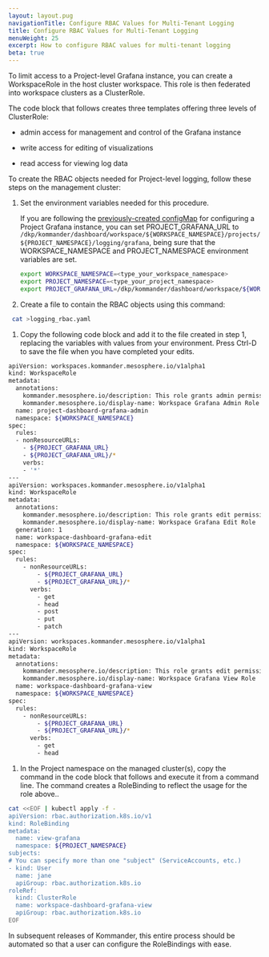 ```yaml
---
layout: layout.pug
navigationTitle: Configure RBAC Values for Multi-Tenant Logging
title: Configure RBAC Values for Multi-Tenant Logging
menuWeight: 25
excerpt: How to configure RBAC values for multi-tenant logging
beta: true
---
```


<!-- markdownlint-disable MD030 -->

To limit access to a Project-level Grafana instance, you can create a WorkspaceRole in the host cluster workspace. This role is then federated into workspace clusters as a ClusterRole.

The code block that follows creates three templates offering three levels of ClusterRole:

-   admin access for management and control of the Grafana instance

-   write access for editing of visualizations

-   read access for viewing log data

To create the RBAC objects needed for Project-level logging, follow these steps on the management cluster:

1. Set the environment variables needed for this procedure.

   If you are following the [previously-created configMap](..//create-configmap) for configuring a Project Grafana instance, you can set PROJECT_GRAFANA_URL to `/dkp/kommander/dashboard/workspace/${WORKSPACE_NAMESPACE}/projects/${PROJECT_NAMESPACE}/logging/grafana`, being sure that the WORKSPACE_NAMESPACE and PROJECT_NAMESPACE environment variables are set.

   ``` bash
   export WORKSPACE_NAMESPACE=<type_your_workspace_namespace>
   export PROJECT_NAMESPACE=<type_your_project_namespace>
   export PROJECT_GRAFANA_URL=/dkp/kommander/dashboard/workspace/${WORKSPACE_NAMESPACE}/projects/${PROJECT_NAMESPACE}/logging/grafana
   ```

1.  Create a file to contain the RBAC objects using this command:

   ``` bash
    cat >logging_rbac.yaml
  ```

1.  Copy the following code block and add it to the file created in step 1, replacing the variables with values from your environment. Press Ctrl-D to save the file when you have completed your edits.

   ``` bash
   apiVersion: workspaces.kommander.mesosphere.io/v1alpha1
   kind: WorkspaceRole
   metadata:
     annotations:
       kommander.mesosphere.io/description: This role grants admin permissions to downstream Grafana dashboard
       kommander.mesosphere.io/display-name: Workspace Grafana Admin Role
     name: project-dashboard-grafana-admin
     namespace: ${WORKSPACE_NAMESPACE}
   spec:
     rules:
     - nonResourceURLs:
       - ${PROJECT_GRAFANA_URL}
       - ${PROJECT_GRAFANA_URL}/*
       verbs:
       - '*'
   ---
   apiVersion: workspaces.kommander.mesosphere.io/v1alpha1
   kind: WorkspaceRole
   metadata:
     annotations:
       kommander.mesosphere.io/description: This role grants edit permissions to downstream Grafana dashboard
       kommander.mesosphere.io/display-name: Workspace Grafana Edit Role
     generation: 1
     name: workspace-dashboard-grafana-edit
     namespace: ${WORKSPACE_NAMESPACE}
   spec:
     rules:
       - nonResourceURLs:
           - ${PROJECT_GRAFANA_URL}
           - ${PROJECT_GRAFANA_URL}/*
         verbs:
           - get
           - head
           - post
           - put
           - patch
   ---
   apiVersion: workspaces.kommander.mesosphere.io/v1alpha1
   kind: WorkspaceRole
   metadata:
     annotations:
       kommander.mesosphere.io/description: This role grants edit permissions to downstream Grafana dashboard
       kommander.mesosphere.io/display-name: Workspace Grafana View Role
     name: workspace-dashboard-grafana-view
     namespace: ${WORKSPACE_NAMESPACE}
   spec:
     rules:
       - nonResourceURLs:
           - ${PROJECT_GRAFANA_URL}
           - ${PROJECT_GRAFANA_URL}/*
         verbs:
           - get
           - head
   ```

1.  In the Project namespace on the managed cluster(s), copy the command in the code block that follows and execute it from a command line. The command creates a RoleBinding to reflect the usage for the role above..

   ``` bash
   cat <<EOF | kubectl apply -f -
   apiVersion: rbac.authorization.k8s.io/v1
   kind: RoleBinding
   metadata:
     name: view-grafana
     namespace: ${PROJECT_NAMESPACE}
   subjects:
   # You can specify more than one "subject" (ServiceAccounts, etc.)
   - kind: User
     name: jane
     apiGroup: rbac.authorization.k8s.io
   roleRef:
     kind: ClusterRole
     name: workspace-dashboard-grafana-view
     apiGroup: rbac.authorization.k8s.io
   EOF
   ```

In subsequent releases of Kommander, this entire process should be automated so that a user can configure the RoleBindings with ease.
